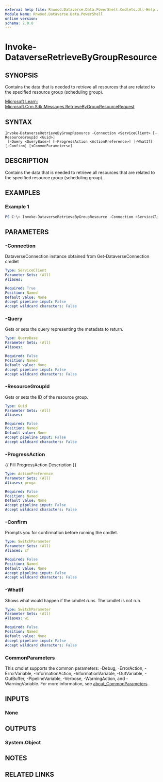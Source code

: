 ```yaml
---
external help file: Rnwood.Dataverse.Data.PowerShell.Cmdlets.dll-Help.xml
Module Name: Rnwood.Dataverse.Data.PowerShell
online version:
schema: 2.0.0
---
```


# Invoke-DataverseRetrieveByGroupResource

## SYNOPSIS
Contains the data that is needed to retrieve all resources that are related to the specified resource group (scheduling group).

[Microsoft Learn: Microsoft.Crm.Sdk.Messages.RetrieveByGroupResourceRequest](https://learn.microsoft.com/dotnet/api/Microsoft.Crm.Sdk.Messages.RetrieveByGroupResourceRequest)

## SYNTAX

```
Invoke-DataverseRetrieveByGroupResource -Connection <ServiceClient> [-ResourceGroupId <Guid>]
 [-Query <QueryBase>] [-ProgressAction <ActionPreference>] [-WhatIf] [-Confirm] [<CommonParameters>]
```

## DESCRIPTION
Contains the data that is needed to retrieve all resources that are related to the specified resource group (scheduling group).

## EXAMPLES

### Example 1
```powershell
PS C:\> Invoke-DataverseRetrieveByGroupResource -Connection <ServiceClient> -ResourceGroupId <Guid> -Query <QueryBase>
```

## PARAMETERS

### -Connection
DataverseConnection instance obtained from Get-DataverseConnection cmdlet

```yaml
Type: ServiceClient
Parameter Sets: (All)
Aliases:

Required: True
Position: Named
Default value: None
Accept pipeline input: False
Accept wildcard characters: False
```

### -Query
Gets or sets the query representing the metadata to return.

```yaml
Type: QueryBase
Parameter Sets: (All)
Aliases:

Required: False
Position: Named
Default value: None
Accept pipeline input: False
Accept wildcard characters: False
```

### -ResourceGroupId
Gets or sets the ID of the resource group.

```yaml
Type: Guid
Parameter Sets: (All)
Aliases:

Required: False
Position: Named
Default value: None
Accept pipeline input: False
Accept wildcard characters: False
```

### -ProgressAction
{{ Fill ProgressAction Description }}

```yaml
Type: ActionPreference
Parameter Sets: (All)
Aliases: proga

Required: False
Position: Named
Default value: None
Accept pipeline input: False
Accept wildcard characters: False
```

### -Confirm
Prompts you for confirmation before running the cmdlet.

```yaml
Type: SwitchParameter
Parameter Sets: (All)
Aliases: cf

Required: False
Position: Named
Default value: None
Accept pipeline input: False
Accept wildcard characters: False
```

### -WhatIf
Shows what would happen if the cmdlet runs. The cmdlet is not run.

```yaml
Type: SwitchParameter
Parameter Sets: (All)
Aliases: wi

Required: False
Position: Named
Default value: None
Accept pipeline input: False
Accept wildcard characters: False
```

### CommonParameters
This cmdlet supports the common parameters: -Debug, -ErrorAction, -ErrorVariable, -InformationAction, -InformationVariable, -OutVariable, -OutBuffer, -PipelineVariable, -Verbose, -WarningAction, and -WarningVariable. For more information, see [about_CommonParameters](http://go.microsoft.com/fwlink/?LinkID=113216).

## INPUTS

### None
## OUTPUTS

### System.Object
## NOTES

## RELATED LINKS
